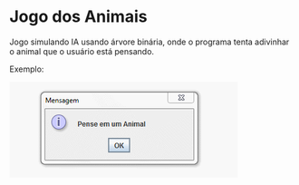 # Jogo dos Animais
Jogo simulando IA usando árvore binária, onde o programa tenta adivinhar o animal que o usuário está pensando.

Exemplo:

![](https://raw.githubusercontent.com/andrelbuzzo/jogoDosAnimais/master/exemplo.gif)
